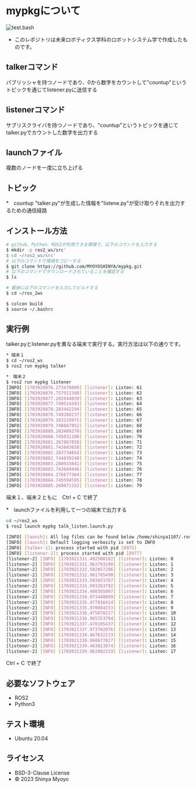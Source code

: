 # mypkgについて
![test.bash](https://github.com/MYOYOSHINYA/mypkg/actions/workflows/test.yml/badge.svg)
* このレポジトリは未来ロボティクス学科のロボットシステム学で作成したものです。

## talkerコマンド
パブリッシャを持つノードであり、0から数字をカウントして"countup"というトピックを通じてlistener.pyに送信する

## listenerコマンド
サブリスクライバを持つノードであり、"countup"というトピックを通じてtalker.pyでカウントした数字を出力する
## launchファイル
複数のノードを一度に立ち上げる
## トピック
*　countup
"talker.py"が生成した情報を"listene.py"が受け取りそれを出力するための通信経路
## インストール方法
```bash
# github、Python、ROS2が利用できる環境で、以下のコマンドを入力する
$ mkdir -p ros2_ws/src'
$ cd ~/ros2_ws/src'
# 以下のコマンドで環境をコピーする
$ git clone https://github.com/MYOYOSHINYA/mypkg.git
# 以下のコマンドでダウンロードされていることを確認する
$ ls

# 最後に以下のコマンドを入力してビルドする
$ cd ~/ros_2ws

$ colcon build
$ source ~/.bashrc
```

## 実行例

talker.pyとlistener.pyを異なる端末で実行する。実行方法は以下の通りです。
```bash
* 端末１
$ cd ~/ros2_ws
$ ros2 run mypkg talker
```

```bash
*　端末２
$ ros2 run mypkg listener
[INFO] [1703920876.273478009] [listener]: Listen: 61
[INFO] [1703920876.757911380] [listener]: Listen: 62
[INFO] [1703920877.282844039] [listener]: Listen: 63
[INFO] [1703920877.749514393] [listener]: Listen: 64
[INFO] [1703920878.283442294] [listener]: Listen: 65
[INFO] [1703920878.749288237] [listener]: Listen: 66
[INFO] [1703920879.283219975] [listener]: Listen: 67
[INFO] [1703920879.748667952] [listener]: Listen: 68
[INFO] [1703920880.283489270] [listener]: Listen: 69
[INFO] [1703920880.745031100] [listener]: Listen: 70
[INFO] [1703920881.267867858] [listener]: Listen: 71
[INFO] [1703920881.742683038] [listener]: Listen: 72
[INFO] [1703920882.283734854] [listener]: Listen: 73
[INFO] [1703920882.744839248] [listener]: Listen: 74
[INFO] [1703920883.280033841] [listener]: Listen: 75
[INFO] [1703920883.742604446] [listener]: Listen: 76
[INFO] [1703920884.276677364] [listener]: Listen: 77
[INFO] [1703920884.745594595] [listener]: Listen: 78
[INFO] [1703920885.260071152] [listener]: Listen: 79
```
端末１、端末２ともに　Ctrl + C で終了

*　launchファイルを利用して一つの端末で出力する
```bash
cd ~/ros2_ws
$ ros2 launch mypkg talk_listen.launch.py

[INFO] [launch]: All log files can be found below /home/shinya1107/.ros/log/2023-12-30-16-28-50-500195-DESKTOP-CJ9LDDI-8973
[INFO] [launch]: Default logging verbosity is set to INFO
[INFO] [talker-1]: process started with pid [8975]
[INFO] [listener-2]: process started with pid [8977]
[listener-2] [INFO] [1703921331.492500182] [listener]: Listen: 0
[listener-2] [INFO] [1703921331.963793190] [listener]: Listen: 1
[listener-2] [INFO] [1703921332.502857296] [listener]: Listen: 2
[listener-2] [INFO] [1703921332.961785490] [listener]: Listen: 3
[listener-2] [INFO] [1703921333.503023787] [listener]: Listen: 4
[listener-2] [INFO] [1703921333.993283792] [listener]: Listen: 5
[listener-2] [INFO] [1703921334.480305007] [listener]: Listen: 6
[listener-2] [INFO] [1703921334.971440899] [listener]: Listen: 7
[listener-2] [INFO] [1703921335.477816414] [listener]: Listen: 8
[listener-2] [INFO] [1703921335.970084333] [listener]: Listen: 9
[listener-2] [INFO] [1703921336.475078227] [listener]: Listen: 10
[listener-2] [INFO] [1703921336.965353794] [listener]: Listen: 11
[listener-2] [INFO] [1703921337.470195437] [listener]: Listen: 12
[listener-2] [INFO] [1703921337.973702076] [listener]: Listen: 13
[listener-2] [INFO] [1703921338.467032233] [listener]: Listen: 14
[listener-2] [INFO] [1703921338.968677827] [listener]: Listen: 15
[listener-2] [INFO] [1703921339.463813074] [listener]: Listen: 16
[listener-2] [INFO] [1703921339.963982319] [listener]: Listen: 17
```
Ctrl + C で終了

## 必要なソフトウェア
* ROS2
* Python3

## テスト環境
* Ubuntu 20.04

## ライセンス
* BSD-3-Clause License
* © 2023 Shinya Myoyo

